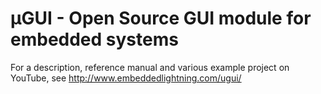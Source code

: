 # µGUI - Open Source GUI module for embedded systems #

For a description, reference manual and various
example project on YouTube, see <http://www.embeddedlightning.com/ugui/>